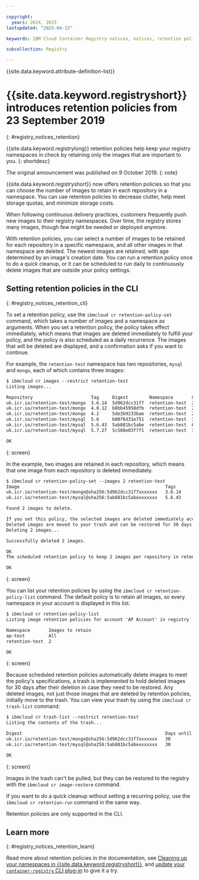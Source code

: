 ```yaml
---

copyright:
  years: 2024, 2025
lastupdated: "2025-04-15"

keywords: IBM Cloud Container Registry notices, notices, retention policies

subcollection: Registry

---
```


{{site.data.keyword.attribute-definition-list}}

# {{site.data.keyword.registryshort}} introduces retention policies from 23 September 2019
{: #registry_notices_retention}

{{site.data.keyword.registrylong}} retention policies help keep your registry namespaces in check by retaining only the images that are important to you.
{: shortdesc}

The original announcement was published on 9 October 2019.
{: note}

{{site.data.keyword.registryshort}} now offers retention policies so that you can choose the number of images to retain in each repository in a namespace. You can use retention policies to decrease clutter, help meet storage quotas, and minimize storage costs.

When following continuous delivery practices, customers frequently push new images to their registry namespaces. Over time, the registry stores many images, though few might be needed or deployed anymore.

With retention policies, you can select a number of images to be retained for each repository in a specific namespace, and all other images in that namespace are deleted. The newest images are retained, with age determined by an image's creation date. You can run a retention policy once to do a quick cleanup, or it can be scheduled to run daily to continuously delete images that are outside your policy settings.

## Setting retention policies in the CLI
{: #registry_notices_retention_cli}

To set a retention policy, use the `ibmcloud cr retention-policy-set` command, which takes a number of images and a namespace as arguments. When you set a retention policy, the policy takes effect immediately, which means that images are deleted immediately to fulfill your policy, and the policy is also scheduled as a daily recurrence. The images that will be deleted are displayed, and a confirmation asks if you want to continue.

For example, the `retention-test` namespace has two repositories, `mysql` and `mongo`, each of which contains three images:

``` txt
$ ibmcloud cr images --restrict retention-test
Listing images...

Repository                      Tag     Digest        Namespace       Created      Size    Security status
uk.icr.io/retention-test/mongo  3.6.14  5d962dcc31f7  retention-test  2 weeks ago  165 MB  1 Issue
uk.icr.io/retention-test/mongo  4.0.12  b8bb45950dfb  retention-test  2 weeks ago  153 MB  1 Issue
uk.icr.io/retention-test/mongo  4.2     5de3b9233bae  retention-test  2 weeks ago  147 MB  1 Issue
uk.icr.io/retention-test/mysql  5.6     b8076d31e751  retention-test  3 weeks ago  83 MB   4 Issues
uk.icr.io/retention-test/mysql  5.6.43  5ab881bc5abe  retention-test  6 months ago 83 MB   4 Issues
uk.icr.io/retention-test/mysql  5.7.27  5c508e03f7f1  retention-test  3 weeks ago  124 MB  7 Issues

OK
```
{: screen}

In the example, two images are retained in each repository, which means that one image from each repository is deleted immediately.

```txt
$ ibmcloud cr retention-policy-set --images 2 retention-test
Image                                                       Tags
uk.icr.io/retention-test/mongo@sha256:5d962dcc31f7xxxxxxx   3.6.14
uk.icr.io/retention-test/mysql@sha256:5ab881bc5abexxxxxxx   5.6.43

Found 2 images to delete.

If you set this policy, the selected images are deleted immediately according to the rules that you set in your policy.
Deleted images are moved to your trash and can be restored for 30 days. Do you want to continue to set the policy? [y/N]> y
Deleting 2 images...

Successfully deleted 2 images.

OK
The scheduled retention policy to keep 2 images per repository in retention-test is set.

OK
```
{: screen}

You can list your retention policies by using the `ibmcloud cr retention-policy-list` command. The default policy is to retain all images, so every namespace in your account is displayed in this list.

```txt
$ ibmcloud cr retention-policy-list
Listing image retention policies for account 'AP Account' in registry 'uk.icr.io'...

Namespace       Images to retain
ap-test         All
retention-test  2

OK
```
{: screen}

Because scheduled retention policies automatically delete images to meet the policy's specifications, a trash is implemented to hold deleted images for 30 days after their deletion in case they need to be restored. Any deleted images, not just those images that are deleted by retention policies, initially move to the trash. You can view your trash by using the `ibmcloud cr trash-list` command:

```txt
$ ibmcloud cr trash-list --restrict retention-test
Listing the contents of the trash...

Digest                                                      Days until expiry  Tags
uk.icr.io/retention-test/mongo@sha256:5d962dcc31f7xxxxxxx   30                 3.6.14
uk.icr.io/retention-test/mysql@sha256:5ab881bc5abexxxxxxx   30                 5.6.43

OK
```
{: screen}

Images in the trash can't be pulled, but they can be restored to the registry with the `ibmcloud cr image-restore` command.

If you want to do a quick cleanup without setting a recurring policy, use the `ibmcloud cr retention-run` command in the same way.

Retention policies are only supported in the CLI.

## Learn more
{: #registry_notices_retention_learn}

Read more about retention policies in the documentation, see [Cleaning up your namespaces in {{site.data.keyword.registryshort}}](/docs/Registry?topic=Registry-registry_retention), and [update your `container-registry` CLI plug-in](/docs/Registry?topic=Registry-registry_setup_cli_namespace#registry_cli_update) to give it a try.
